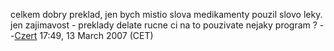 celkem dobry preklad, jen bych mistio slova medikamenty pouzil slovo
leky. jen zajimavost - preklady delate rucne ci na to pouzivate nejaky
program ? --[Czert](User:Czert "wikilink") 17:49, 13 March 2007 (CET)